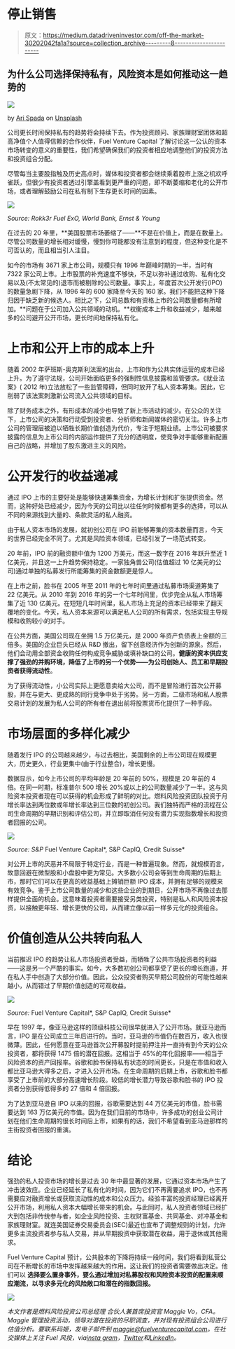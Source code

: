 # 停止销售

> 原文：<https://medium.datadriveninvestor.com/off-the-market-30202042fa1a?source=collection_archive---------8----------------------->

## 为什么公司选择保持私有，风险资本是如何推动这一趋势的

![](img/d33c2b3058f8485e073930e9ec08b55d.png)

by [Ari Spada](https://unsplash.com/@ari_spada?utm_source=medium&utm_medium=referral) on [Unsplash](https://unsplash.com?utm_source=medium&utm_medium=referral)

公司更长时间保持私有的趋势将会持续下去。作为投资顾问、家族理财室团体和超高净值个人值得信赖的合作伙伴，Fuel Venture Capital 了解讨论这一公认的资本市场转变的意义的重要性，我们希望确保我们的投资者相应地调整他们的投资方法和投资组合分配。

尽管每当主要股指触及历史高点时，媒体和投资者都会继续乘着股市上涨之机欢呼雀跃，但很少有投资者透过引擎盖看到更严重的问题，即不断萎缩和老化的公开市场，或者理解鼓励公司在私有制下生存更长时间的因素。

![](img/7b280e45be3447092da1f555e43f5b8a.png)

*Source: Rokk3r Fuel ExO, World Bank, Ernst & Young*

在过去的 20 年里，**美国股票市场萎缩了——**不是在价值上，而是在数量上。尽管公司数量的增长相对缓慢，慢到你可能都没有注意到的程度，但这种变化是不可否认的，而且相当引人注目。

如今的市场有 3671 家上市公司，规模只有 1996 年巅峰时期的一半，当时有 7322 家公司上市。上市股票的补充速度不够快，不足以弥补通过收购、私有化交易以及(不太常见的)退市而被剔除的公司数量。事实上，年度首次公开发行(IPO)的数量急剧下降，从 1996 年的 600 家降至今天的 160 家。我们不能把这种下降归因于缺乏新的候选人。相比之下，公司总数和有资格上市的公司数量都有所增加。**问题在于公司加入公共领域的动机。**权衡成本上升和收益减少，越来越多的公司避开公开市场，更长时间地保持私有化。

# **上市和公开上市的成本上升**

随着 2002 年萨班斯-奥克斯利法案的出台，上市和作为公共实体运营的成本已经上升。为了遵守法规，公司开始面临更多的强制性信息披露和监管要求。《就业法案》( 2012 年)立法放松了一些监管障碍，但同时放开了私人资本筹集。因此，它削弱了该法案刺激新公司流入公共领域的目标。

除了财务成本之外，有形成本的减少也导致了新上市活动的减少。在公众的关注下，上市公司的决策和行动受到投资者、分析师和新闻媒体的密切关注。许多上市公司的管理层被迫以牺牲长期价值创造为代价，专注于短期业绩。上市公司被要求披露的信息为上市公司的内部运作提供了充分的透明度，使竞争对手能够重新配置自己的战略，并增加了股东激进主义的风险。

# 公开发行的收益递减

通过 IPO 上市的主要好处是能够快速筹集资金，为增长计划和扩张提供资金。然而，这种好处已经减少，因为今天的公司比以往任何时候都有更多的选择，可以从不同的来源找到大量的、条款灵活的私人融资。

由于私人资本市场的发展，就初创公司在 IPO 前能够筹集的资本数量而言，今天的世界已经完全不同了。尤其是风险资本领域，已经引发了一场范式转变。

20 年前，IPO 前的融资额中值为 1200 万美元，而这一数字在 2016 年跃升至近 1 亿美元，并且这一上升趋势保持稳定。一家独角兽公司(估值超过 10 亿美元的公司)通过单独的私募发行所能筹集的资金数额更是惊人。

在上市之前，脸书在 2005 年至 2011 年的七年时间里通过私募市场渠道筹集了 22 亿美元。从 2010 年到 2016 年的另一个七年时间里，优步完全从私人市场筹集了近 130 亿美元。在短短几年时间里，私人市场上充足的资本已经带来了翻天覆地的变化。今天，私人资本来源可以满足私人公司的所有需求，包括实现主导规模和收购较小的对手。

在公共方面，美国公司现在坐拥 1.5 万亿美元，是 2000 年资产负债表上金额的三倍多。美国的企业巨头已经从 R&D 撤出，留下创意经济作为创新的源泉。然后，他们会动用全部资金收购任何构成竞争威胁或填补缺口的公司。**健康的资本供应支撑了强劲的并购环境，降低了上市的另一个优势——为公司创始人、员工和早期投资者获得流动性**。

为了获得流动性，小公司实际上更愿意卖给大公司，而不是冒险进行首次公开募股，并在与更大、更成熟的同行竞争中处于劣势。另一方面，二级市场和私人股票交易计划的发展为私人公司的所有者在退出前将股票货币化提供了一种手段。

# 市场层面的多样化减少

随着发行 IPO 的公司越来越少，与过去相比，美国剩余的上市公司现在规模更大，历史更久，行业更集中(由于行业整合)，增长更慢。

数据显示，如今上市公司的平均年龄是 20 年前的 50%，规模是 20 年前的 4 倍。在同一时期，标准普尔 500 增长 20%或以上的公司数量减少了一半。这与风险资本投资者现在可以获得的机会形成了鲜明的对比。燃料风险投资团队投资于月增长率达到两位数或年增长率达到三位数的初创公司。我们独特而严格的流程在公司生命周期的早期识别和评估公司，并立即取消任何没有潜力实现指数增长和投资者回报的公司。

![](img/1e4e771cd25e6b956dca078a820f5406.png)

*Source: S&P* Fuel Venture Capital*, S&P CapIQ, Credit Suisse*

对公开上市的厌恶并不局限于特定行业，而是一种普遍现象。然而，就规模而言，故意回避在微型股和小盘股中更为常见。大多数小公司会等到生命周期的后期上市，那时它们可以在更高的收益基础上摊销巨额 IPO 成本，并拥有足够的规模来有效竞争。鉴于上市公司数量的减少和这些企业的到期日，公开市场不再像过去那样提供全面的机会。这意味着投资者需要接受另类投资，特别是私人和风险资本投资，以接触更年轻、增长更快的公司，从而建立像以前一样多元化的投资组合。

# 价值创造从公共转向私人

当前推迟 IPO 的趋势让私人市场投资者受益，而牺牲了公共市场投资者的利益——这是另一个严酷的事实。如今，大多数初创公司都享受了更长的增长跑道，并在私人手中创造了大部分价值。因此，公众投资者购买早期公司股份的可能性越来越小，从而错过了早期价值创造的可观收益。

![](img/9a5bf947a85560199523898de022cbec.png)

*Source:* Fuel Venture Capital*, S&P CapIQ, Credit Suisse*

早在 1997 年，像亚马逊这样的顶级科技公司很早就进入了公开市场。就亚马逊而言，IPO 是在公司成立三年后进行的。当时，亚马逊的市值仍在数百万，收入也很微薄。因此，任何愿意在亚马逊首次公开募股时提前押注并一直持有到今天的公众投资者，都将获得 1475 倍的潜在回报。这相当于 45%的年化回报率——相当于风险资本的资产回报率。谷歌和脸书保持私有状态的时间更长，只是在市值和收入都比亚马逊大得多之后，才进入公开市场。在生命周期的后期上市，谷歌和脸书都享受了上市前的大部分高速增长阶段。较低的增长潜力导致谷歌和脸书的 IPO 投资者分别获得低得多的 27 倍和 4 倍回报。

为了达到亚马逊自 IPO 以来的回报，谷歌需要达到 44 万亿美元的市值，脸书需要达到 163 万亿美元的市值。因为在我们目前的市场中，许多成功的创业公司计划在他们生命周期的很长时间后上市，如果有的话，我们不希望看到亚马逊那样的主街投资者回报的重演。

# 结论

强劲的私人投资市场的增长是过去 30 年中最显著的发展，它通过资本市场产生了冲击波效应。企业已经延长了私有化的时间，因为它们不再需要追求 IPO，也不再需要应对融资增长或获取流动性的成本和公众压力。经验丰富的投资经理已经离开公开市场，利用私人资本大幅增长带来的机会。与此同时，私人投资者领域已经扩大到包括非传统参与者，如企业风险投资、主权财富基金、共同基金、对冲基金和家族理财室。就连美国证券交易委员会(SEC)最近也宣布了调整规则的计划，允许更多主流投资者参与私人交易，并从早期投资中获取潜在收益，用于退休或其他需求。

Fuel Venture Capital 预计，公共股本的下降将持续一段时间，我们将看到私营公司在不断增长的市场中发挥越来越大的作用。这让我们的投资者需要做出决定。他们可以 **选择要么置身事外，要么通过增加对私募股权和风险资本投资的配置来顺应潮流，以寻求多元化的风险敞口和潜在的指数回报。**

![](img/5059f828e5a4a84f3860876180356556.png)

*本文作者是燃料风险投资公司总经理* *合伙人兼首席投资官 Maggie Vo，CFA。Maggie 管理投资活动，领导对潜在投资的尽职调查，并对现有投资组合公司进行估值分析。要联系玛姬，发电子邮件到 maggie@fuelventurecapital.com。在社交媒体上关注 Fuel 风投，via*[*insta gram*](https://www.instagram.com/fuelventurecapital/?hl=en)*，*[*Twitter*](https://twitter.com/FuelVC)*和*[*LinkedIn*](https://www.linkedin.com/company/fuelventurecapital/)*。*
